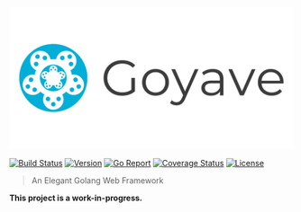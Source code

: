 ![goyave](resources/img/logo/goyave_text_opaque.png)

[![Build Status](https://travis-ci.org/System-Glitch/goyave.svg)](https://travis-ci.com/System-Glitch/goyave)
[![Version](https://img.shields.io/github/v/release/System-Glitch/goyave?include_prereleases)](https://github.com/System-Glitch/goyave/releases)
[![Go Report](https://goreportcard.com/badge/github.com/System-Glitch/goyave)](https://goreportcard.com/report/github.com/System-Glitch/goyave)
[![Coverage Status](https://coveralls.io/repos/github/System-Glitch/goyave/badge.svg)](https://coveralls.io/github/System-Glitch/goyave?branch=master)
[![License](https://img.shields.io/dub/l/vibe-d.svg)](https://github.com/System-Glitch/goyave/blob/master/LICENSE)

> An Elegant Golang Web Framework

**This project is a work-in-progress.**
